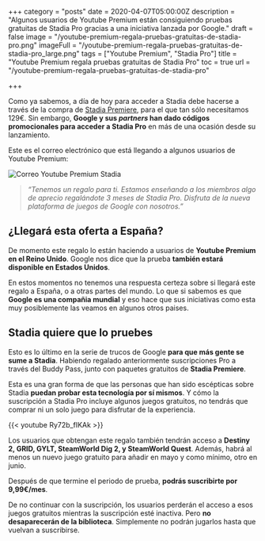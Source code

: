 +++
category = "posts"
date = 2020-04-07T05:00:00Z
description = "Algunos usuarios de Youtube Premium están consiguiendo pruebas gratuitas de Stadia Pro gracias a una iniciativa lanzada por Google."
draft = false
image = "/youtube-premium-regala-pruebas-gratuitas-de-stadia-pro.png"
imageFull = "/youtube-premium-regala-pruebas-gratuitas-de-stadia-pro_large.png"
tags = ["Youtube Premium", "Stadia Pro"]
title = "Youtube Premium regala pruebas gratuitas de Stadia Pro"
toc = true
url = "/youtube-premium-regala-pruebas-gratuitas-de-stadia-pro"

+++

Como ya sabemos, a día de hoy para acceder a Stadia debe hacerse a través de la compra de <a class="u-anchor" href="https://store.google.com/config/stadia_premiere_edition" target="_blank" rel="nofollow noopener">Stadia Premiere</a>, para el que tan sólo necesitamos 129€. Sin embargo, **Google y sus _partners_ han dado códigos promocionales para acceder a Stadia Pro** en más de una ocasión desde su lanzamiento.

Este es el correo electrónico que está llegando a algunos usuarios de Youtube Premium:

<img class="u-borderImage u-lazyload lazyload" loading="lazy" data-src="/youtube-premium-regala-pruebas-gratuitas-de-stadia-pro/correo-youtube-premium-stadia.png" alt="Correo Youtube Premium Stadia" title="Correo Youtube Premium Stadia" />

> _“Tenemos un regalo para ti. Estamos enseñando a los miembros algo de aprecio regalándote 3 meses de Stadia Pro. Disfruta de la nueva plataforma de juegos de Google con nosotros.”_

## ¿Llegará esta oferta a España?

De momento este regalo lo están haciendo a usuarios de **Youtube Premium en el Reino Unido**. Google nos dice que la prueba **también estará disponible en Estados Unidos**.

En estos momentos no tenemos una respuesta certeza sobre si llegará este regalo a España, o a otras partes del mundo. Lo que si sabemos es que **Google es una compañia mundial** y eso hace que sus iniciativas como esta muy posiblemente las veamos en algunos otros paises.

## Stadia quiere que lo pruebes

Esto es lo último en la serie de trucos de Google **para que más gente se sume a Stadia**. Habiendo regalado anteriormente suscripciones Pro a través del Buddy Pass, junto con paquetes gratuitos de **Stadia Premiere**.

Esta es una gran forma de que las personas que han sido escépticas sobre Stadia **puedan probar esta tecnología por sí mismos**. Y cómo la suscripción a Stadia Pro incluye algunos juegos gratuitos, no tendrás que comprar ni un solo juego para disfrutar de la experiencia.

<div class="u-youtube">
  {{< youtube Ry72b_fIKAk >}}
</div>

Los usuarios que obtengan este regalo también tendrán acceso a **Destiny 2, GRID, GYLT, SteamWorld Dig 2, y SteamWorld Quest**. Además, habrá al menos un nuevo juego gratuito para añadir en mayo y como mínimo, otro en junio.

Después de que termine el periodo de prueba, **podrás suscribirte por 9,99€/mes**. 

De no continuar con la suscripción, los usuarios perderán el acceso a esos juegos gratuitos mientras la suscripción esté inactiva. Pero **no desaparecerán de la biblioteca**. Simplemente no podrán jugarlos hasta que vuelvan a suscribirse.

